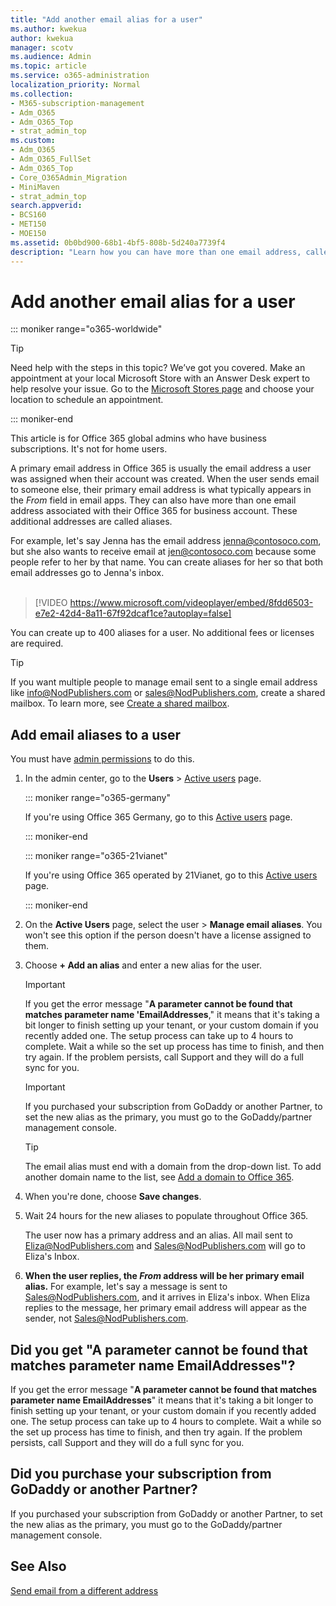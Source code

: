 ```yaml
---
title: "Add another email alias for a user"
ms.author: kwekua
author: kwekua
manager: scotv
ms.audience: Admin
ms.topic: article
ms.service: o365-administration
localization_priority: Normal
ms.collection: 
- M365-subscription-management
- Adm_O365
- Adm_O365_Top
- strat_admin_top
ms.custom:
- Adm_O365
- Adm_O365_FullSet
- Adm_O365_Top
- Core_O365Admin_Migration
- MiniMaven
- strat_admin_top
search.appverid:
- BCS160
- MET150
- MOE150
ms.assetid: 0b0bd900-68b1-4bf5-808b-5d240a7739f4
description: "Learn how you can have more than one email address, called email alias, associated with your Office 365 for business account. "
---
```


# Add another email alias for a user

::: moniker range="o365-worldwide"

> [!TIP]
> Need help with the steps in this topic? We’ve got you covered. Make an appointment at your local Microsoft Store with an Answer Desk expert to help resolve your issue. Go to the [Microsoft Stores page](https://go.microsoft.com/fwlink/?LinkID=2041482) and choose your location to schedule an appointment.

::: moniker-end
  
This article is for Office 365 global admins who have business subscriptions. It's not for home users.
  
A primary email address in Office 365 is usually the email address a user was assigned when their account was created. When the user sends email to someone else, their primary email address is what typically appears in the  *From*  field in email apps. They can also have more than one email address associated with their Office 365 for business account. These additional addresses are called aliases. 
  
For example, let's say Jenna has the email address jenna@contosoco.com, but she also wants to receive email at jen@contosoco.com because some people refer to her by that name. You can create aliases for her so that both email addresses go to Jenna's inbox.
<br><br>  
> [!VIDEO https://www.microsoft.com/videoplayer/embed/8fdd6503-e7e2-42d4-8a11-67f92dcaf1ce?autoplay=false]
  
You can create up to 400 aliases for a user. No additional fees or licenses are required.
  
> [!Tip]
> If you want multiple people to manage email sent to a single email address like info@NodPublishers.com or sales@NodPublishers.com, create a shared mailbox. To learn more, see [Create a shared mailbox](create-a-shared-mailbox.md).
  
## Add email aliases to a user
<a name="AddEmailPreview"> </a>

You must have [admin permissions](../add-users/about-admin-roles.md) to do this. 
  
1. In the admin center, go to the **Users** \> <a href="https://go.microsoft.com/fwlink/p/?linkid=834822" target="_blank">Active users</a> page.

    ::: moniker range="o365-germany"
    
    If you're using Office 365 Germany, go to this <a href="https://go.microsoft.com/fwlink/p/?linkid=847686" target="_blank">Active users</a> page. 
    
    ::: moniker-end

    ::: moniker range="o365-21vianet"

    If you're using Office 365 operated by 21Vianet, go to this <a href="https://go.microsoft.com/fwlink/p/?linkid=850628" target="_blank">Active users</a> page. 

    ::: moniker-end
    
2. On the **Active Users** page, select the user > **Manage email aliases**. You won't see this option if the person doesn't have a license assigned to them. 
    
3. Choose **+ Add an alias** and enter a new alias for the user.   
    
    > [!Important] 
    > If you get the error message "**A parameter cannot be found that matches parameter name 'EmailAddresses**," it means that it's taking a bit longer to finish setting up your tenant, or your custom domain if you recently added one. The setup process can take up to 4 hours to complete. Wait a while so the set up process has time to finish, and then try again. If the problem persists, call Support and they will do a full sync for you.
    
  
    > [!IMPORTANT]
    > If you purchased your subscription from GoDaddy or another Partner, to set the new alias as the primary, you must go to the GoDaddy/partner management console. 
  
    > [!TIP]
    > The email alias must end with a domain from the drop-down list. To add another domain name to the list, see [Add a domain to Office 365](https://support.office.com/article/2d2fa996-b760-411d-a5cc-190d63f13207.aspx). 
  
     
5. When you're done, choose **Save changes**.
    
6. Wait 24 hours for the new aliases to populate throughout Office 365.
    
    The user now has a primary address and an alias. All mail sent to Eliza@NodPublishers.com and Sales@NodPublishers.com will go to Eliza's Inbox.
    
  
7. **When the user replies, the *From*  address will be her primary email alias.** For example, let's say a message is sent to Sales@NodPublishers.com, and it arrives in Eliza's inbox. When Eliza replies to the message, her primary email address will appear as the sender, not Sales@NodPublishers.com. 
    
## Did you get "A parameter cannot be found that matches parameter name EmailAddresses"?


If you get the error message "**A parameter cannot be found that matches parameter name EmailAddresses**" it means that it's taking a bit longer to finish setting up your tenant, or your custom domain if you recently added one. The setup process can take up to 4 hours to complete. Wait a while so the set up process has time to finish, and then try again. If the problem persists, call Support and they will do a full sync for you.
  
## Did you purchase your subscription from GoDaddy or another Partner?


If you purchased your subscription from GoDaddy or another Partner, to set the new alias as the primary, you must go to the GoDaddy/partner management console.
  
## See Also


[Send email from a different address](https://support.office.com/article/ccba89cb-141c-4a36-8c56-6d16a8556d2e.aspx)
  


